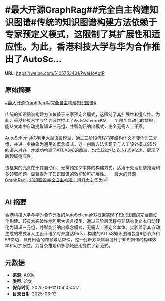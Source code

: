# #最大开源GraphRag##完全自主构建知识图谱#传统的知识图谱构建方法依赖于专家预定义模式，这限制了其扩展性和适应性。为此，香港科技大学与华为合作推出了AutoSc...

**URL**: https://weibo.com/6105753431/PwaHoAgtP

## 原始摘要

<a href="https://m.weibo.cn/search?containerid=231522type%3D1%26t%3D10%26q%3D%23%E6%9C%80%E5%A4%A7%E5%BC%80%E6%BA%90GraphRag%23&amp;extparam=%23%E6%9C%80%E5%A4%A7%E5%BC%80%E6%BA%90GraphRag%23" data-hide=""><span class="surl-text">#最大开源GraphRag#</span></a><a href="https://m.weibo.cn/search?containerid=231522type%3D1%26t%3D10%26q%3D%23%E5%AE%8C%E5%85%A8%E8%87%AA%E4%B8%BB%E6%9E%84%E5%BB%BA%E7%9F%A5%E8%AF%86%E5%9B%BE%E8%B0%B1%23&amp;extparam=%23%E5%AE%8C%E5%85%A8%E8%87%AA%E4%B8%BB%E6%9E%84%E5%BB%BA%E7%9F%A5%E8%AF%86%E5%9B%BE%E8%B0%B1%23" data-hide=""><span class="surl-text">#完全自主构建知识图谱#</span></a><br><br>传统的知识图谱构建方法依赖于专家预定义模式，这限制了其扩展性和适应性。为此，香港科技大学与华为合作推出了AutoSchemaKG，一个完全自动化的框架，能从文本中自动提取知识三元组，并智能归纳出模式，完全无需人工干预。<br><br>AutoSchemaKG利用大型语言模型，通过三阶段流程将非结构化文本转化为三元组，并进一步抽象为通用的概念模式。这一创新方法实现了与人工设计模式95%的语义对齐，并成功构建了ATLAS知识图谱，包含超过9亿节点和59亿边，展现了跨领域适应性。<br><br>该框架的亮点在于其自动化、无需预定义本体的构建方式，适用于处理复杂推理和多领域问题，显著提升了知识图谱的效能和可扩展性。 <a href="https://weibo.com/ttarticle/p/show?id=2309405176676270342207" data-hide=""><span class="url-icon"><img style="width: 1rem;height: 1rem" src="https://h5.sinaimg.cn/upload/2015/09/25/3/timeline_card_small_article_default.png" referrerpolicy="no-referrer"></span><span class="surl-text">最大的开源GraphRag：知识图谱完全自主构建｜港科大＆华为</span></a><img style="" src="https://tvax2.sinaimg.cn/large/006Fd7o3gy1i2cdpzcvfwj30gs09gq3u.jpg" referrerpolicy="no-referrer"><br><br>

## AI 摘要

香港科技大学与华为合作开发的AutoSchemaKG框架实现了知识图谱的完全自动化构建。该技术突破性地利用大语言模型，通过三阶段流程将非结构化文本自动转化为知识三元组，并智能归纳出概念模式，无需人工预定义本体。实验显示其自动生成的模式与人工设计语义对齐度达95%，构建的ATLAS知识图谱包含9亿节点和59亿边，具有出色的跨领域适应性。这一创新方法显著提升了知识图谱的构建效率和可扩展性，为复杂推理和多领域应用提供了新范式。

## 元数据

- **来源**: ArXiv
- **类型**: 论文
- **保存时间**: 2025-06-12T04:05:41Z
- **目录日期**: 2025-06-12
